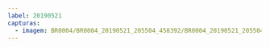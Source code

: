 ```yaml
---
label: 20190521
capturas:
  - imagem: BR0004/BR0004_20190521_205504_458392/BR0004_20190521_205504_458392_stack_1_meteors.jpg
---
```

